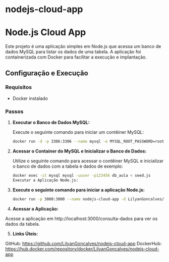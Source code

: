 # nodejs-cloud-app

# Node.js Cloud App

Este projeto é uma aplicação simples em Node.js que acessa um banco de dados MySQL para listar os dados de uma tabela. A aplicação foi containerizada com Docker para facilitar a execução e implantação.

## Configuração e Execução

### Requisitos

- Docker instalado

### Passos

1. **Executar o Banco de Dados MySQL:**

   Execute o seguinte comando para iniciar um contêiner MySQL:

   ```sh
   docker run -d -p 3306:3306 --name mysql -e MYSQL_ROOT_PASSWORD=root -e MYSQL_USER=user -e MYSQL_PASSWORD=123456 -e MYSQL_DATABASE=db_aula mysql:5.7
   

2. **Acessar o Container do MySQL e Inicializar o Banco de Dados:**

   Utilize o seguinte comando para acessar o contêiner MySQL e inicializar o banco de dados com a tabela e dados de exemplo:

   ```sh
   docker exec -it mysql mysql -uuser -p123456 db_aula < seed.js
   Executar a Aplicação Node.js:
   

3. **Execute o seguinte comando para iniciar a aplicação Node.js:**

   ```sh
   docker run -p 3000:3000 --name nodejs-cloud-app -d LilyanGoncalves/nodejs-cloud-app:latest
   

4. **Acessar a Aplicação:**

Acesse a aplicação em http://localhost:3000/consulta-dados para ver os dados da tabela.


5. **Links Úteis:**

GitHub: https://github.com/LilyanGoncalves/nodejs-cloud-app
DockerHub: https://hub.docker.com/repository/docker/LilyanGoncalves/nodejs-cloud-app